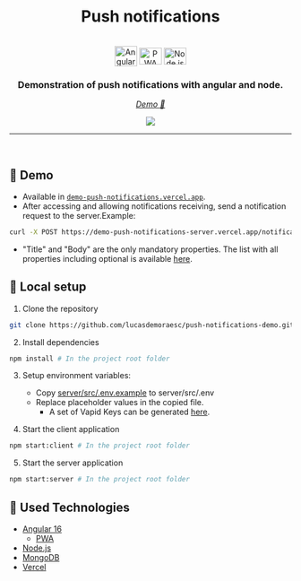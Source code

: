 <div>
    <h1 align="center">
        Push notifications
    </h1>
    <div align="center" style="display: inline_block"><br>
        <img align="center" alt="Angular" height="36" width="40" src="https://angular.io/assets/images/logos/angular/angular.svg">
        <img align="center" alt="PWA" height="30" width="40" src="https://angular.io/generated/images/marketing/concept-icons/pwa.svg">
        <img align="center" alt="Node.js" height="30" width="40" src="https://nodejs.dev/static/images/brand/hexagon/js-green.svg">
    <h3 align="center">Demonstration of push notifications with angular and node.</h3>
    </div>
    <p align="center"><a href="https://demo-push-notifications.vercel.app/" target="_blank"><i>Demo 🔗</i></a></p>
    <p align="center">
        <a><img src="https://img.shields.io/badge/license-MIT-blue" /></a>
    </p>
	<hr>
</div>

<br>

## 📨 Demo

- Available in [`demo-push-notifications.vercel.app`](https://demo-push-notifications.vercel.app/).
- After accessing and allowing notifications receiving, send a notification request to the server.Example:
```bash
curl -X POST https://demo-push-notifications-server.vercel.app/notification/push/send -H "Content-Type: application/json" -d '{"title": "Test 1", "body": "Notification Test"}'
```
- "Title" and "Body" are the only mandatory properties. The list with all properties including optional is available [here](./server/src/models/INotification.ts).

## 🔧 Local setup

1. Clone the repository
```bash
git clone https://github.com/lucasdemoraesc/push-notifications-demo.git
```

2. Install dependencies
```bash
npm install # In the project root folder
```

3. Setup environment variables:
   - Copy [server/src/.env.example](server/src/.env.example) to server/src/.env
   - Replace placeholder values in the copied file.
     - A set of Vapid Keys can be generated [here](https://tools.reactpwa.com/vapid).

4. Start the client application
```bash
npm start:client # In the project root folder
```

5. Start the server application
```bash
npm start:server # In the project root folder
```

## 🧩 Used Technologies

- [Angular 16](https://angular.io/docs)
  - [PWA](https://angular.io/guide/service-worker-intro)
- [Node.js](https://nodejs.org/)
- [MongoDB](https://www.mongodb.com/)
- [Vercel](https://vercel.com/)
